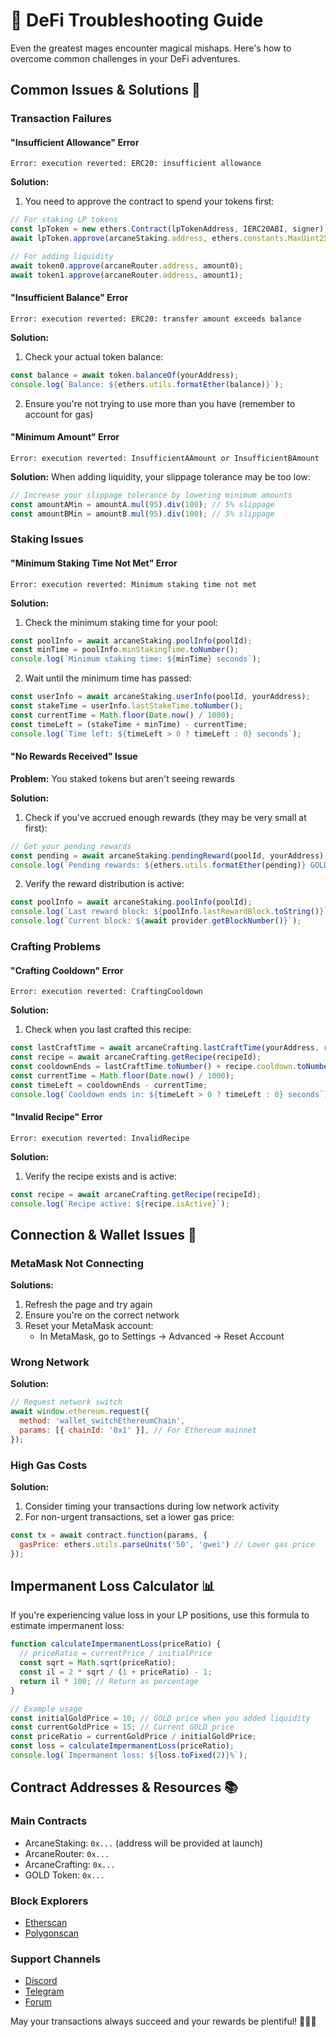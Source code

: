 # 🔧 DeFi Troubleshooting Guide

Even the greatest mages encounter magical mishaps. Here's how to overcome common challenges in your DeFi adventures.

## Common Issues & Solutions 🧩

### Transaction Failures

#### "Insufficient Allowance" Error
```
Error: execution reverted: ERC20: insufficient allowance
```

**Solution:**
1. You need to approve the contract to spend your tokens first:
```javascript
// For staking LP tokens
const lpToken = new ethers.Contract(lpTokenAddress, IERC20ABI, signer);
await lpToken.approve(arcaneStaking.address, ethers.constants.MaxUint256);

// For adding liquidity
await token0.approve(arcaneRouter.address, amount0);
await token1.approve(arcaneRouter.address, amount1);
```

#### "Insufficient Balance" Error
```
Error: execution reverted: ERC20: transfer amount exceeds balance
```

**Solution:**
1. Check your actual token balance:
```javascript
const balance = await token.balanceOf(yourAddress);
console.log(`Balance: ${ethers.utils.formatEther(balance)}`);
```
2. Ensure you're not trying to use more than you have (remember to account for gas)

#### "Minimum Amount" Error
```
Error: execution reverted: InsufficientAAmount or InsufficientBAmount
```

**Solution:**
When adding liquidity, your slippage tolerance may be too low:
```javascript
// Increase your slippage tolerance by lowering minimum amounts
const amountAMin = amountA.mul(95).div(100); // 5% slippage
const amountBMin = amountB.mul(95).div(100); // 5% slippage
```

### Staking Issues

#### "Minimum Staking Time Not Met" Error
```
Error: execution reverted: Minimum staking time not met
```

**Solution:**
1. Check the minimum staking time for your pool:
```javascript
const poolInfo = await arcaneStaking.poolInfo(poolId);
const minTime = poolInfo.minStakingTime.toNumber();
console.log(`Minimum staking time: ${minTime} seconds`);
```
2. Wait until the minimum time has passed:
```javascript
const userInfo = await arcaneStaking.userInfo(poolId, yourAddress);
const stakeTime = userInfo.lastStakeTime.toNumber();
const currentTime = Math.floor(Date.now() / 1000);
const timeLeft = (stakeTime + minTime) - currentTime;
console.log(`Time left: ${timeLeft > 0 ? timeLeft : 0} seconds`);
```

#### "No Rewards Received" Issue

**Problem:** You staked tokens but aren't seeing rewards

**Solution:**
1. Check if you've accrued enough rewards (they may be very small at first):
```javascript
// Get your pending rewards
const pending = await arcaneStaking.pendingReward(poolId, yourAddress);
console.log(`Pending rewards: ${ethers.utils.formatEther(pending)} GOLD`);
```
2. Verify the reward distribution is active:
```javascript
const poolInfo = await arcaneStaking.poolInfo(poolId);
console.log(`Last reward block: ${poolInfo.lastRewardBlock.toString()}`);
console.log(`Current block: ${await provider.getBlockNumber()}`);
```

### Crafting Problems

#### "Crafting Cooldown" Error
```
Error: execution reverted: CraftingCooldown
```

**Solution:**
1. Check when you last crafted this recipe:
```javascript
const lastCraftTime = await arcaneCrafting.lastCraftTime(yourAddress, recipeId);
const recipe = await arcaneCrafting.getRecipe(recipeId);
const cooldownEnds = lastCraftTime.toNumber() + recipe.cooldown.toNumber();
const currentTime = Math.floor(Date.now() / 1000);
const timeLeft = cooldownEnds - currentTime;
console.log(`Cooldown ends in: ${timeLeft > 0 ? timeLeft : 0} seconds`);
```

#### "Invalid Recipe" Error
```
Error: execution reverted: InvalidRecipe
```

**Solution:**
1. Verify the recipe exists and is active:
```javascript
const recipe = await arcaneCrafting.getRecipe(recipeId);
console.log(`Recipe active: ${recipe.isActive}`);
```

## Connection & Wallet Issues 🔌

### MetaMask Not Connecting

**Solutions:**
1. Refresh the page and try again
2. Ensure you're on the correct network
3. Reset your MetaMask account:
   - In MetaMask, go to Settings → Advanced → Reset Account

### Wrong Network

**Solution:**
```javascript
// Request network switch
await window.ethereum.request({
  method: 'wallet_switchEthereumChain',
  params: [{ chainId: '0x1' }], // For Ethereum mainnet
});
```

### High Gas Costs

**Solution:**
1. Consider timing your transactions during low network activity
2. For non-urgent transactions, set a lower gas price:
```javascript
const tx = await contract.function(params, {
  gasPrice: ethers.utils.parseUnits('50', 'gwei') // Lower gas price
});
```

## Impermanent Loss Calculator 📊

If you're experiencing value loss in your LP positions, use this formula to estimate impermanent loss:

```javascript
function calculateImpermanentLoss(priceRatio) {
  // priceRatio = currentPrice / initialPrice
  const sqrt = Math.sqrt(priceRatio);
  const il = 2 * sqrt / (1 + priceRatio) - 1;
  return il * 100; // Return as percentage
}

// Example usage
const initialGoldPrice = 10; // GOLD price when you added liquidity
const currentGoldPrice = 15; // Current GOLD price
const priceRatio = currentGoldPrice / initialGoldPrice;
const loss = calculateImpermanentLoss(priceRatio);
console.log(`Impermanent loss: ${loss.toFixed(2)}%`);
```

## Contract Addresses & Resources 📚

### Main Contracts
- ArcaneStaking: `0x...` (address will be provided at launch)
- ArcaneRouter: `0x...`
- ArcaneCrafting: `0x...`
- GOLD Token: `0x...`

### Block Explorers
- [Etherscan](https://etherscan.io/)
- [Polygonscan](https://polygonscan.com/)

### Support Channels
- [Discord](https://discord.gg/yourdiscord)
- [Telegram](https://t.me/yourtelegram)
- [Forum](https://forum.yourdomain.com)

May your transactions always succeed and your rewards be plentiful! 🧙‍♂️✨ 